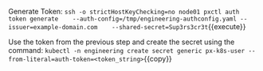 Generate Token:
`ssh -o strictHostKeyChecking=no node01 pxctl auth token generate    --auth-config=/tmp/engineering-authconfig.yaml --issuer=example-domain.com    --shared-secret=Sup3rs3cr3t`{{execute}}



Use the token from the previous step and create the secret using the command:
`kubectl -n engineering create secret generic px-k8s-user --from-literal=auth-token=<token_string>`{{copy}}
